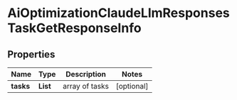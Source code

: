# AiOptimizationClaudeLlmResponsesTaskGetResponseInfo


## Properties

| Name | Type | Description | Notes |
|------------ | ------------- | ------------- | -------------|
**tasks** | **List<AiOptimizationClaudeLlmResponsesTaskGetTaskInfo>** | array of tasks |[optional]|